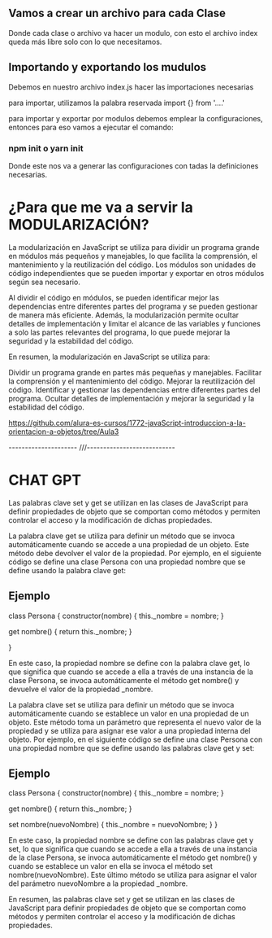 ## Vamos a crear un archivo para cada Clase

Donde cada clase o archivo va hacer un modulo, con esto el archivo index queda más libre solo con lo que necesitamos.

## Importando y exportando los mudulos

Debemos en nuestro archivo index.js hacer las importaciones necesarias

para importar, utilizamos la palabra reservada import {} from '....'

para importar y exportar por modulos debemos emplear la configuraciones, entonces para eso vamos a ejecutar el comando:

### npm init o yarn init

Donde este nos va a generar las configuraciones con tadas la definiciones necesarias.

# ¿Para que me va a servir la MODULARIZACIÓN?

La modularización en JavaScript se utiliza para dividir un programa grande en módulos más pequeños y manejables, lo que facilita la comprensión, el mantenimiento y la reutilización del código. Los módulos son unidades de código independientes que se pueden importar y exportar en otros módulos según sea necesario.

Al dividir el código en módulos, se pueden identificar mejor las dependencias entre diferentes partes del programa y se pueden gestionar de manera más eficiente. Además, la modularización permite ocultar detalles de implementación y limitar el alcance de las variables y funciones a solo las partes relevantes del programa, lo que puede mejorar la seguridad y la estabilidad del código.

En resumen, la modularización en JavaScript se utiliza para:

Dividir un programa grande en partes más pequeñas y manejables.
Facilitar la comprensión y el mantenimiento del código.
Mejorar la reutilización del código.
Identificar y gestionar las dependencias entre diferentes partes del programa.
Ocultar detalles de implementación y mejorar la seguridad y la estabilidad del código.

https://github.com/alura-es-cursos/1772-javaScript-introduccion-a-la-orientacion-a-objetos/tree/Aula3

--------------------- ///---------------------------

# CHAT GPT

Las palabras clave set y get se utilizan en las clases de JavaScript para definir propiedades de objeto que se comportan como métodos y permiten controlar el acceso y la modificación de dichas propiedades.

La palabra clave get se utiliza para definir un método que se invoca automáticamente cuando se accede a una propiedad de un objeto. Este método debe devolver el valor de la propiedad. Por ejemplo, en el siguiente código se define una clase Persona con una propiedad nombre que se define usando la palabra clave get:

## Ejemplo

class Persona {
constructor(nombre) {
this.\_nombre = nombre;
}

get nombre() {
return this.\_nombre;
}

}

En este caso, la propiedad nombre se define con la palabra clave get, lo que significa que cuando se accede a ella a través de una instancia de la clase Persona, se invoca automáticamente el método get nombre() y devuelve el valor de la propiedad \_nombre.

La palabra clave set se utiliza para definir un método que se invoca automáticamente cuando se establece un valor en una propiedad de un objeto. Este método toma un parámetro que representa el nuevo valor de la propiedad y se utiliza para asignar ese valor a una propiedad interna del objeto. Por ejemplo, en el siguiente código se define una clase Persona con una propiedad nombre que se define usando las palabras clave get y set:

## Ejemplo

class Persona {
constructor(nombre) {
this.\_nombre = nombre;
}

get nombre() {
return this.\_nombre;
}

set nombre(nuevoNombre) {
this.\_nombre = nuevoNombre;
}
}

En este caso, la propiedad nombre se define con las palabras clave get y set, lo que significa que cuando se accede a ella a través de una instancia de la clase Persona, se invoca automáticamente el método get nombre() y cuando se establece un valor en ella se invoca el método set nombre(nuevoNombre). Este último método se utiliza para asignar el valor del parámetro nuevoNombre a la propiedad \_nombre.

En resumen, las palabras clave set y get se utilizan en las clases de JavaScript para definir propiedades de objeto que se comportan como métodos y permiten controlar el acceso y la modificación de dichas propiedades.
